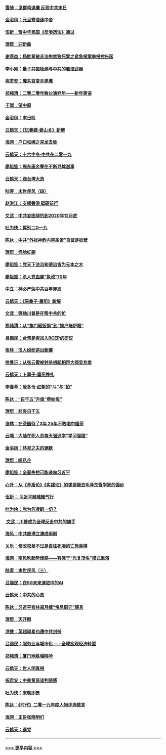 #### [雪绮：见群鸡退鹰  反观中共末日](../pages/nsc993/n11762112.md?t=01030322) 
#### [金浴凤：元旦寄语迷中帝](../pages/nsc993/n11761788.md?t=01030322) 
#### [伍新：贺中华民国《反渗透法》通过](../pages/nsc993/n11761994.md?t=01030322) 
#### [理悟：迎新曲](../pages/nsc993/n11761152.md?t=01030322) 
#### [谢燕益：杨胜军被非法拘禁致死案之紧急报案举报控告函](../pages/nsc993/n11756134.md?t=01030322) 
#### [李小刚：量子共振检测与中共的脑控武器](../pages/nsc993/n11754518.md?t=01030322) 
#### [祝君安：魔共百变亦是魔](../pages/nsc993/n11754469.md?t=01030322) 
#### [郑纯清：二零二零年散伙演弃年——新年寄语](../pages/nsc993/n11754195.md?t=01030322) 
#### [千瑞：望中原](../pages/nsc993/n11754159.md?t=01030322) 
#### [金浴凤：末日叹](../pages/nsc993/n11752359.md?t=01030322) 
#### [云鹤天：《忆秦娥‧娄山关》新解](../pages/nsc993/n11752348.md?t=01030322) 
#### [海网：户口松绑之来龙去脉](../pages/nsc993/n11752328.md?t=01030322) 
#### [云鹤天：十六字令‧中共在二零一九](../pages/nsc993/n11752305.md?t=01030322) 
#### [廖祖笙：周永康余孽在不断寻衅滋事](../pages/nsc993/n11751013.md?t=01030322) 
#### [云鹤天：观台湾大选](../pages/nsc993/n11751007.md?t=01030322) 
#### [陆客：末世民风（四）](../pages/nsc993/n11749203.md?t=01030322) 
#### [赵洪江：支撑香港 砥砺前行](../pages/nsc993/n11748482.md?t=01030322) 
#### [文武：中共妄图顽抗到2020年12月底](../pages/nsc993/n11748446.md?t=01030322) 
#### [吐为快：挥别二O一九](../pages/nsc993/n11748411.md?t=01030322) 
#### [陈达：中共“外扰神韵内禁圣诞”自证是妖孽](../pages/nsc993/n11748226.md?t=01030322) 
#### [理悟：怪胎红朝](../pages/nsc993/n11748206.md?t=01030322) 
#### [廖祖笙：党天下法治和德治皆为无本之木](../pages/nsc993/n11748135.md?t=01030322) 
#### [廖祖笙：杀人党血腥“执政”70年](../pages/nsc993/n11745144.md?t=01030322) 
#### [中立：神必严惩中共百年罪恶](../pages/nsc993/n11744970.md?t=01030322) 
#### [云鹤天：《采桑子‧重阳》新解](../pages/nsc993/n11744948.md?t=01030322) 
#### [文武：弹劾川普是在帮中共的忙](../pages/nsc993/n11744758.md?t=01030322) 
#### [郑纯清：从“挨门砸饭锅”到“挨户堵炉眼”](../pages/nsc993/n11744745.md?t=01030322) 
#### [吕锡民：台湾是否加入RCEP的研议](../pages/nsc993/n11744701.md?t=01030322) 
#### [张林：汉人纷纷逃出新疆](../pages/nsc993/n11743530.md?t=01030322) 
#### [徐曼沅：从张云雷被封杀想起相声大师吴兆南](../pages/nsc993/n11741816.md?t=01030322) 
#### [云鹤天：卜算子‧垂死挣扎](../pages/nsc993/n11739956.md?t=01030322) 
#### [李春草：唐多令‧红朝的“斗”与“拍”](../pages/nsc993/n11739830.md?t=01030322) 
#### [陈达：“自干五”升级“牵妨母”](../pages/nsc993/n11739724.md?t=01030322) 
#### [理悟：悲哀自干五](../pages/nsc993/n11739547.md?t=01030322) 
#### [张林：在茶园待了3年 25年不敢喝中国茶](../pages/nsc993/n11739240.md?t=01030322) 
#### [云端：大陆在职人员每天强迫学“学习强国”](../pages/nsc993/n11738735.md?t=01030322) 
#### [金浴凤：林郑之夫的渊默](../pages/nsc993/n11737735.md?t=01030322) 
#### [理悟：叹私企](../pages/nsc993/n11737715.md?t=01030322) 
#### [廖祖笙：全面失控可能袭向习近平](../pages/nsc993/n11737704.md?t=01030322) 
#### [心升：从《矛盾论》《实践论》的谬误揭去毛泽东哲学家的面纱](../pages/nsc993/n11736962.md?t=01030322) 
#### [伍新： 习近平赌城赌气行](../pages/nsc993/n11736929.md?t=01030322) 
#### [吐为快：党为何凌蹈一切？](../pages/nsc993/n11736915.md?t=01030322) 
#### [ 文武：川普成为全球反击中共的旗手](../pages/nsc993/n11736882.md?t=01030322) 
#### [海风：中共废港立澳成闹剧](../pages/nsc993/n11735857.md?t=01030322) 
#### [关乐：修改校章不过是自往死凑的亡党臭棋](../pages/nsc993/n11735097.md?t=01030322) 
#### [海网：南风吹起势燎原——有感于“光复茂名”模式重演](../pages/nsc993/n11732308.md?t=01030322) 
#### [陆客：末世民风（三）](../pages/nsc993/n11732211.md?t=01030322) 
#### [吕锡民：在5G未来演进中的AI](../pages/nsc993/n11730010.md?t=01030322) 
#### [云鹤天：中共的心态](../pages/nsc993/n11729906.md?t=01030322) 
#### [陈达：习近平夸林郑月娥“恪尽职守”感言](../pages/nsc993/n11729881.md?t=01030322) 
#### [理悟：天开眼](../pages/nsc993/n11729699.md?t=01030322) 
#### [洪微：英超球星也遭中共封杀](../pages/nsc993/n11727243.md?t=01030322) 
#### [吕锡民：服务业与城市化——全球宏观经济转型](../pages/nsc993/n11725845.md?t=01030322) 
#### [郑纯清：厦门地铁塌陷吟](../pages/nsc993/n11725813.md?t=01030322) 
#### [云鹤天：世人明真相](../pages/nsc993/n11725621.md?t=01030322) 
#### [祝君安：中美贸易谈判随感](../pages/nsc993/n11725609.md?t=01030322) 
#### [吐为快：末朝即景](../pages/nsc993/n11723365.md?t=01030322) 
#### [陈达：《时代》二零一九年度人物评选感言](../pages/nsc993/n11723337.md?t=01030322) 
#### [海网：正告张晓明们](../pages/nsc993/n11723228.md?t=01030322) 
#### [云鹤天：退党](../pages/nsc993/n11723056.md?t=01030322) 

----
#### [ >>> 更早内容 <<< ](../indexes/nsc993-earlier.md)

